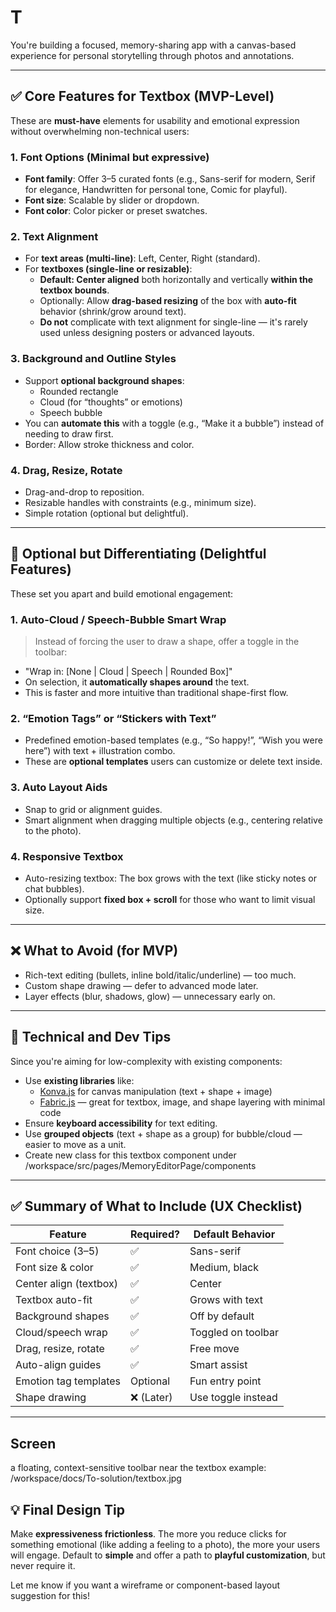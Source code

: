 # T

You're building a focused, memory-sharing app with a canvas-based experience for personal storytelling through photos and annotations.

---

## ✅ **Core Features for Textbox (MVP-Level)**

These are **must-have** elements for usability and emotional expression without overwhelming non-technical users:

### 1. **Font Options (Minimal but expressive)**

- **Font family**: Offer 3–5 curated fonts (e.g., Sans-serif for modern, Serif for elegance, Handwritten for personal tone, Comic for playful).
- **Font size**: Scalable by slider or dropdown.
- **Font color**: Color picker or preset swatches.

### 2. **Text Alignment**

- For **text areas (multi-line)**: Left, Center, Right (standard).
- For **textboxes (single-line or resizable)**:
  - **Default: Center aligned** both horizontally and vertically **within the textbox bounds**.
  - Optionally: Allow **drag-based resizing** of the box with **auto-fit** behavior (shrink/grow around text).
  - **Do not** complicate with text alignment for single-line — it's rarely used unless designing posters or advanced layouts.

### 3. **Background and Outline Styles**

- Support **optional background shapes**:
  - Rounded rectangle
  - Cloud (for “thoughts” or emotions)
  - Speech bubble
- You can **automate this** with a toggle (e.g., “Make it a bubble”) instead of needing to draw first.
- Border: Allow stroke thickness and color.

### 4. **Drag, Resize, Rotate**

- Drag-and-drop to reposition.
- Resizable handles with constraints (e.g., minimum size).
- Simple rotation (optional but delightful).

---

## 🎨 **Optional but Differentiating (Delightful Features)**

These set you apart and build emotional engagement:

### 1. **Auto-Cloud / Speech-Bubble Smart Wrap**

> Instead of forcing the user to draw a shape, offer a toggle in the toolbar:

- "Wrap in: [None | Cloud | Speech | Rounded Box]"
- On selection, it **automatically shapes around** the text.
- This is faster and more intuitive than traditional shape-first flow.

### 2. **“Emotion Tags” or “Stickers with Text”**

- Predefined emotion-based templates (e.g., “So happy!”, “Wish you were here”) with text + illustration combo.
- These are **optional templates** users can customize or delete text inside.

### 3. **Auto Layout Aids**

- Snap to grid or alignment guides.
- Smart alignment when dragging multiple objects (e.g., centering relative to the photo).

### 4. **Responsive Textbox**

- Auto-resizing textbox: The box grows with the text (like sticky notes or chat bubbles).
- Optionally support **fixed box + scroll** for those who want to limit visual size.

---

## ❌ What to **Avoid** (for MVP)

- Rich-text editing (bullets, inline bold/italic/underline) — too much.
- Custom shape drawing — defer to advanced mode later.
- Layer effects (blur, shadows, glow) — unnecessary early on.

---

## 🧠 Technical and Dev Tips

Since you're aiming for low-complexity with existing components:

- Use **existing libraries** like:
  - [Konva.js](https://konvajs.org/) for canvas manipulation (text + shape + image)
  - [Fabric.js](http://fabricjs.com/) — great for textbox, image, and shape layering with minimal code
- Ensure **keyboard accessibility** for text editing.
- Use **grouped objects** (text + shape as a group) for bubble/cloud — easier to move as a unit.
- Create new class for this textbox component under /workspace/src/pages/MemoryEditorPage/components

---

## ✅ Summary of What to Include (UX Checklist)

| Feature                | Required?  | Default Behavior   |
| ---------------------- | ---------- | ------------------ |
| Font choice (3–5)      | ✅         | Sans-serif         |
| Font size & color      | ✅         | Medium, black      |
| Center align (textbox) | ✅         | Center             |
| Textbox auto-fit       | ✅         | Grows with text    |
| Background shapes      | ✅         | Off by default     |
| Cloud/speech wrap      | ✅         | Toggled on toolbar |
| Drag, resize, rotate   | ✅         | Free move          |
| Auto-align guides      | ✅         | Smart assist       |
| Emotion tag templates  | Optional   | Fun entry point    |
| Shape drawing          | ❌ (Later) | Use toggle instead |

---

## Screen

a floating, context-sensitive toolbar near the textbox
example: /workspace/docs/To-solution/textbox.jpg

## 💡 Final Design Tip

Make **expressiveness frictionless**. The more you reduce clicks for something emotional (like adding a feeling to a photo), the more your users will engage. Default to **simple** and offer a path to **playful customization**, but never require it.

Let me know if you want a wireframe or component-based layout suggestion for this!
